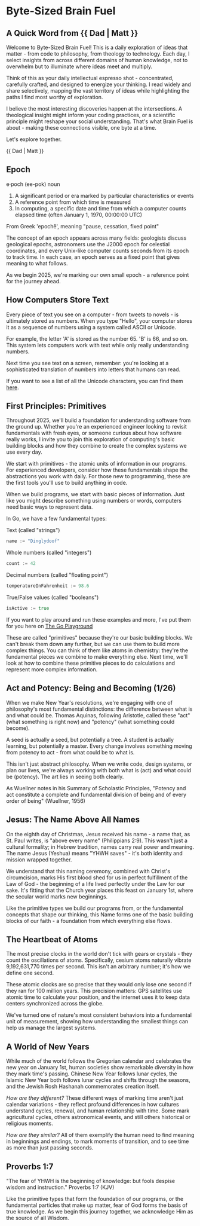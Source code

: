 # Byte-Sized Brain Fuel

## A Quick Word from {{ Dad | Matt }}

Welcome to Byte-Sized Brain Fuel! This is a daily exploration of ideas that matter - from code to philosophy, from theology to technology. Each day, I select insights from across different domains of human knowledge, not to overwhelm but to illuminate where ideas meet and multiply.

Think of this as your daily intellectual espresso shot - concentrated, carefully crafted, and designed to energize your thinking. I read widely and share selectively, mapping the vast territory of ideas while highlighting the paths I find most worthy of exploration.

I believe the most interesting discoveries happen at the intersections. A theological insight might inform your coding practices, or a scientific principle might reshape your social understanding. That's what Brain Fuel is about - making these connections visible, one byte at a time.

Let's explore together.

{{  Dad | Matt }}

## Epoch

e·poch (ee-pok)
noun

1. A significant period or era marked by particular characteristics or events
2. A reference point from which time is measured
3. In computing, a specific date and time from which a computer counts elapsed time (often January 1, 1970, 00:00:00 UTC)

From Greek 'epochē', meaning "pause, cessation, fixed point"

The concept of an epoch appears across many fields: geologists discuss geological epochs, astronomers use the J2000 epoch for celestial coordinates, and every Unix-like computer counts seconds from its epoch to track time. In each case, an epoch serves as a fixed point that gives meaning to what follows.

As we begin 2025, we're marking our own small epoch - a reference point for the journey ahead.

## How Computers Store Text

Every piece of text you see on a computer - from tweets to novels - is ultimately stored as numbers. When you type "Hello", your computer stores it as a sequence of numbers using a system called ASCII or Unicode.

For example, the letter 'A' is stored as the number 65. 'B' is 66, and so on. This system lets computers work with text while only really understanding numbers.

Next time you see text on a screen, remember: you're looking at a sophisticated translation of numbers into letters that humans can read.

If you want to see a list of all the Unicode characters, you can find them [here](https://www.charset.org/utf-8).

## First Principles: Primitives

Throughout 2025, we'll build a foundation for understanding software from the ground up. Whether you're an experienced engineer looking to revisit fundamentals with fresh eyes, or someone curious about how software really works, I invite you to join this exploration of computing's basic building blocks and how they combine to create the complex systems we use every day.

We start with primitives - the atomic units of information in our programs. For experienced developers, consider how these fundamentals shape the abstractions you work with daily. For those new to programming, these are the first tools you'll use to build anything in code.

When we build programs, we start with basic pieces of information. Just like you might describe something using numbers or words, computers need basic ways to represent data.

In Go, we have a few fundamental types:

Text (called "strings")
```go
name := "Dinglydoof"
```

Whole numbers (called "integers")
```go
count := 42
```

Decimal numbers (called "floating point")
```go
temperatureInFahrenheit := 98.6
```

True/False values (called "booleans")
```go
isActive := true
```

If you want to play around and run these examples and more, I've put them for you here on [The Go Playground](https://go.dev/play/p/ONcatUXB1rE)

These are called "primitives" because they're our basic building blocks. We can't break them down any further, but we can use them to build more complex things. You can think of them like atoms in chemistry: they're the fundamental pieces we combine to make everything else. Next time, we'll look at how to combine these primitive pieces to do calculations and represent more complex information.

## Act and Potency: Being and Becoming (1/26)

When we make New Year's resolutions, we're engaging with one of philosophy's most fundamental distinctions: the difference between what is and what could be. Thomas Aquinas, following Aristotle, called these "act" (what something is right now) and "potency" (what something could become).

A seed is actually a seed, but potentially a tree. A student is actually learning, but potentially a master. Every change involves something moving from potency to act - from what could be to what is.

This isn't just abstract philosophy. When we write code, design systems, or plan our lives, we're always working with both what is (act) and what could be (potency). The art lies in seeing both clearly.

As Wuellner notes in his Summary of Scholastic Principles, "Potency and act constitute a complete and fundamental division of being and of every order of being" (Wuellner, 1956)

## Jesus: The Name Above All Names

On the eighth day of Christmas, Jesus received his name - a name that, as St. Paul writes, is "above every name" (Philippians 2:9). This wasn't just a cultural formality; in Hebrew tradition, names carry real power and meaning. The name Jesus (Yeshua) means "YHWH saves" - it's both identity and mission wrapped together.

We understand that this naming ceremony, combined with Christ's circumcision, marks His first blood shed for us in perfect fulfillment of the Law of God - the beginning of a life lived perfectly under the Law for our sake. It's fitting that the Church year places this feast on January 1st, where the secular world marks new beginnings.

Like the primitive types we build our programs from, or the fundamental concepts that shape our thinking, this Name forms one of the basic building blocks of our faith - a foundation from which everything else flows.

## The Heartbeat of Atoms

The most precise clocks in the world don't tick with gears or crystals - they count the oscillations of atoms. Specifically, cesium atoms naturally vibrate 9,192,631,770 times per second. This isn't an arbitrary number; it's how we define one second.

These atomic clocks are so precise that they would only lose one second if they ran for 100 million years. This precision matters: GPS satellites use atomic time to calculate your position, and the internet uses it to keep data centers synchronized across the globe.

We've turned one of nature's most consistent behaviors into a fundamental unit of measurement, showing how understanding the smallest things can help us manage the largest systems.

## A World of New Years

While much of the world follows the Gregorian calendar and celebrates the new year on January 1st, human societies show remarkable diversity in how they mark time's passing. Chinese New Year follows lunar cycles, the Islamic New Year both follows lunar cycles and shifts through the seasons, and the Jewish Rosh Hashanah commemorates creation itself.

*How are they different?* These different ways of marking time aren't just calendar variations - they reflect profound differences in how cultures understand cycles, renewal, and human relationship with time. Some mark agricultural cycles, others astronomical events, and still others historical or religious moments.

*How are they similar?* All of them exemplify the human need to find meaning in beginnings and endings, to mark moments of transition, and to see time as more than just passing seconds.

## Proverbs 1:7

"The fear of YHWH is the beginning of knowledge: but fools despise wisdom and instruction."
Proverbs 1:7 (KJV)

Like the primitive types that form the foundation of our programs, or the fundamental particles that make up matter, fear of God forms the basis of true knowledge. As we begin this journey together, we acknowledge Him as the source of all Wisdom.

